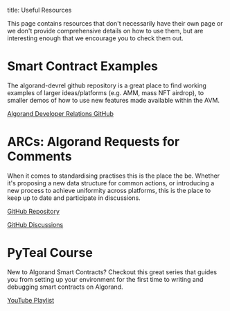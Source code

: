 title: Useful Resources

This page contains resources that don't necessarily have their own page or we don't provide comprehensive details on how to use them, but are interesting enough that we encourage you to check them out.

# Smart Contract Examples

The algorand-devrel github repository is a great place to find working examples of larger ideas/platforms (e.g. AMM, mass NFT airdrop), to smaller demos of how to use new features made available within the AVM.

[Algorand Developer Relations GitHub](https://github.com/algorand-devrel)

# ARCs: Algorand Requests for Comments

When it comes to standardising practises this is the place the be. Whether it's proposing a new data structure for common actions, or introducing a new process to achieve uniformity across platforms, this is the place to keep up to date and participate in discussions.

[GitHub Repository](https://github.com/algorandfoundation/ARCs)

[GitHub Discussions](https://github.com/algorandfoundation/ARCs/issues)

# PyTeal Course

New to Algorand Smart Contracts? Checkout this great series that guides you from setting up your environment for the first time to writing and debugging smart contracts on Algorand.

[YouTube Playlist](https://www.youtube.com/watch?v=V3d3VTlgMo8&list=PLpAdAjL5F75CNnmGbz9Dm_k-z5I6Sv9_x)
